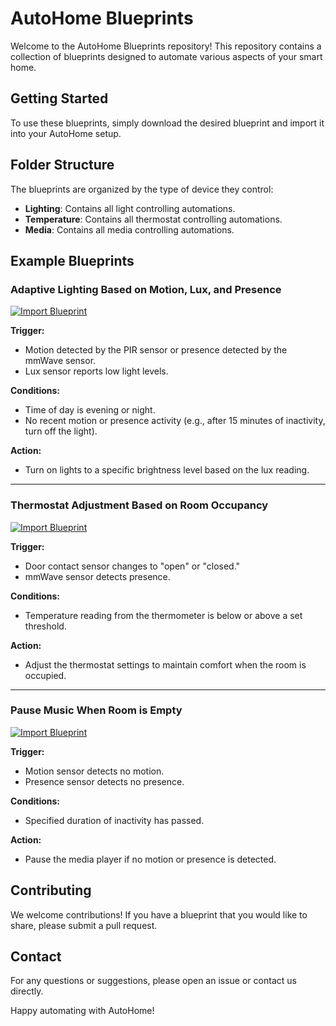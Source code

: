 # AutoHome Blueprints

Welcome to the AutoHome Blueprints repository! This repository contains a collection of blueprints designed to automate various aspects of your smart home.

## Getting Started

To use these blueprints, simply download the desired blueprint and import it into your AutoHome setup.

## Folder Structure

The blueprints are organized by the type of device they control:

- **Lighting**: Contains all light controlling automations.
- **Temperature**: Contains all thermostat controlling automations.
- **Media**: Contains all media controlling automations.

## Example Blueprints

### Adaptive Lighting Based on Motion, Lux, and Presence

[![Import Blueprint](https://my.home-assistant.io/badges/blueprint_import.svg)](https://my.home-assistant.io/redirect/blueprint_import/?blueprint_url=https%3A%2F%2Fgithub.com%2Fthe-challenge-mtas%2Fautohome-blueprints%2Fblob%2Fmaster%2Flighting%2Fadaptive-lighting.yaml)

**Trigger:**

- Motion detected by the PIR sensor or presence detected by the mmWave sensor.
- Lux sensor reports low light levels.

**Conditions:**

- Time of day is evening or night.
- No recent motion or presence activity (e.g., after 15 minutes of inactivity, turn off the light).

**Action:**

- Turn on lights to a specific brightness level based on the lux reading.

---

### Thermostat Adjustment Based on Room Occupancy

[![Import Blueprint](https://my.home-assistant.io/badges/blueprint_import.svg)](https://my.home-assistant.io/redirect/blueprint_import/?blueprint_url=https%3A%2F%2Fgithub.com%2Fthe-challenge-mtas%2Fautohome-blueprints%2Fblob%2Fmaster%2Ftemperature%2Foccupancy-thermostat.yaml)

**Trigger:**

- Door contact sensor changes to "open" or "closed."
- mmWave sensor detects presence.

**Conditions:**

- Temperature reading from the thermometer is below or above a set threshold.

**Action:**

- Adjust the thermostat settings to maintain comfort when the room is occupied.

---

### Pause Music When Room is Empty

[![Import Blueprint](https://my.home-assistant.io/badges/blueprint_import.svg)](https://my.home-assistant.io/redirect/blueprint_import/?blueprint_url=https%3A%2F%2Fgithub.com%2Fthe-challenge-mtas%2Fautohome-blueprints%2Fblob%2Fmaster%2Fmedia%2Fplayback-stop.yaml)

**Trigger:**

- Motion sensor detects no motion.
- Presence sensor detects no presence.

**Conditions:**

- Specified duration of inactivity has passed.

**Action:**

- Pause the media player if no motion or presence is detected.

## Contributing

We welcome contributions! If you have a blueprint that you would like to share, please submit a pull request.

## Contact

For any questions or suggestions, please open an issue or contact us directly.

Happy automating with AutoHome!

